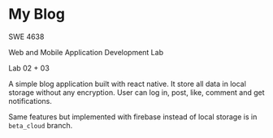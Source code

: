 # My Blog

SWE 4638

Web and Mobile Application Development Lab

Lab 02 + 03

A simple blog application built with react native. It store all data in local storage without any encryption. User can log in, post, like, comment and get notifications.

Same features but implemented with firebase instead of local storage is in `beta_cloud` branch.
